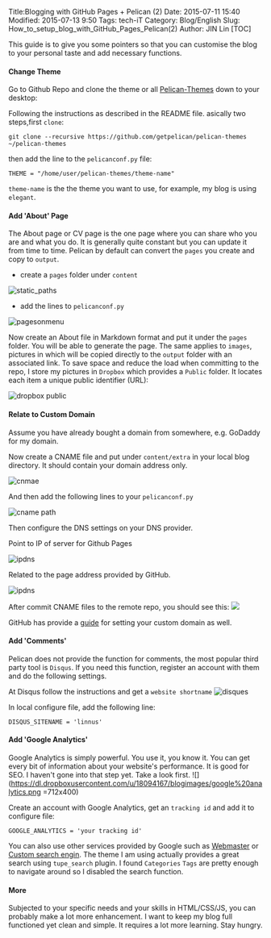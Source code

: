Title:Blogging with GitHub Pages + Pelican (2)
Date: 2015-07-11 15:40
Modified: 2015-07-13 9:50
Tags: tech-iT 
Category: Blog/English
Slug: How_to_setup_blog_with_GitHub_Pages_Pelican(2)
Author: JIN Lin
[TOC]

This guide is to give you some pointers so that you can customise the blog to your personal taste and add necessary functions.

#### Change Theme 

Go to Github Repo and clone the theme or all [Pelican-Themes](Pelican-Themes)  down to your desktop:

Following the instructions as described in the README file. asically two steps,first `clone`:

	git clone --recursive https://github.com/getpelican/pelican-themes ~/pelican-themes    

then add the line to the `pelicanconf.py` file:

	THEME = "/home/user/pelican-themes/theme-name"
`theme-name` is the the theme you want to use, for example, my blog is using `elegant`.	


#### Add 'About' Page
The About page or CV page is the one page where you can share who you are and what you do. It is generally quite constant but you can update it from time to time. Pelican by default can convert the `pages` you create and copy to `output`. 

- create a `pages` folder under `content`

![static_paths](https://dl.dropboxusercontent.com/u/18094167/blogimages/staticpath.png)

- add the lines to `pelicanconf.py`

![pagesonmenu](https://dl.dropboxusercontent.com/u/18094167/blogimages/pageonmenue.png)

Now create an About file in Markdown format and put it under the `pages` folder. You will be able to generate the page. The same applies to `images`, pictures in which will be copied directly to the `output` folder with an associated link. To save space and reduce the load when committing to the repo, I store my pictures in `Dropbox` which provides a `Public` folder. It locates each item a unique public identifier (URL):

![dropbox public](https://dl.dropboxusercontent.com/u/18094167/blogimages/dropboxpublic.png)


#### Relate to Custom Domain 
Assume you have already bought a domain from somewhere, e.g. GoDaddy for my domain.

Now create a CNAME file and put under `content/extra` in your local blog directory. It should contain your domain address only. 

![cnmae](https://dl.dropboxusercontent.com/u/18094167/blogimages/cname.png)

And then add the following lines to your `pelicanconf.py`

![cname path](https://dl.dropboxusercontent.com/u/18094167/blogimages/cnamepath.png)

Then configure the DNS settings on your DNS provider.

Point to IP of server for Github Pages 

![ipdns](https://dl.dropboxusercontent.com/u/18094167/blogimages/CNAMEDNS.png)


Related to the page address provided by GitHub. 


![ipdns](https://dl.dropboxusercontent.com/u/18094167/blogimages/IPDNS.png)


After commit CNAME files to the remote repo, you should see this: 
![](https://dl.dropboxusercontent.com/u/18094167/blogimages/settingssite.png)

GitHub has provide a [guide](https://help.github.com/articles/setting-up-a-custom-domain-with-github-pages/) for setting your custom domain as well. 

#### Add 'Comments'
Pelican does not provide the function for comments, the most popular third party tool is `Disqus`. If you need this function, register an account with them and do the following settings. 

At Disqus follow the instructions and get a `website shortname`
![disques](https://dl.dropboxusercontent.com/u/18094167/blogimages/disqus.png)

In local configure file, add the following line: 

	DISQUS_SITENAME = 'linnus'
	 

#### Add 'Google Analytics'

Google Analytics is simply powerful. You use it, you know it. You can get every bit of information about your website's performance. It is good for SEO. I haven't gone into that step yet. Take a look first.
![](https://dl.dropboxusercontent.com/u/18094167/blogimages/google%20analytics.png =712x400)

Create an account with Google Analytics, get an `tracking id` and add it to configure file:

	GOOGLE_ANALYTICS = 'your tracking id'
	
You can also use other services provided by Google such as [Webmaster](http://www.google.com.sg/webmasters/) or [Custom search engin](https://cse.google.com/cse/). The theme I am using actually provides a great search using `tupe_search` plugin. I found `Categories` `Tags` are pretty enough to navigate around so I disabled the search function.  


#### More

Subjected to your specific needs and your skills in HTML/CSS/JS, you can probably make a lot more enhancement. I want to keep my blog full functioned yet clean and simple. It requires a lot more learning. Stay hungry. 
